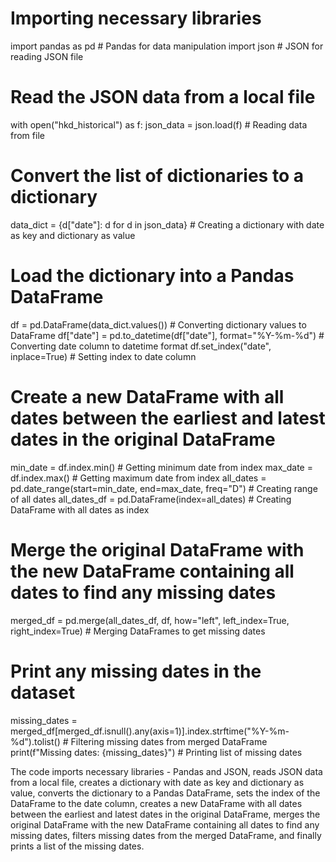 # Importing necessary libraries
import pandas as pd    # Pandas for data manipulation
import json             # JSON for reading JSON file

# Read the JSON data from a local file
with open("hkd_historical") as f:
    json_data = json.load(f)   # Reading data from file

# Convert the list of dictionaries to a dictionary
data_dict = {d["date"]: d for d in json_data}  # Creating a dictionary with date as key and dictionary as value

# Load the dictionary into a Pandas DataFrame
df = pd.DataFrame(data_dict.values())  # Converting dictionary values to DataFrame
df["date"] = pd.to_datetime(df["date"], format="%Y-%m-%d")  # Converting date column to datetime format
df.set_index("date", inplace=True)  # Setting index to date column

# Create a new DataFrame with all dates between the earliest and latest dates in the original DataFrame
min_date = df.index.min()  # Getting minimum date from index
max_date = df.index.max()  # Getting maximum date from index
all_dates = pd.date_range(start=min_date, end=max_date, freq="D")  # Creating range of all dates
all_dates_df = pd.DataFrame(index=all_dates)  # Creating DataFrame with all dates as index

# Merge the original DataFrame with the new DataFrame containing all dates to find any missing dates
merged_df = pd.merge(all_dates_df, df, how="left", left_index=True, right_index=True)  # Merging DataFrames to get missing dates

# Print any missing dates in the dataset
missing_dates = merged_df[merged_df.isnull().any(axis=1)].index.strftime("%Y-%m-%d").tolist()  # Filtering missing dates from merged DataFrame
print(f"Missing dates: {missing_dates}")  # Printing list of missing dates

The code imports necessary libraries - Pandas and JSON, reads JSON data from a local file, creates a dictionary with date as key and dictionary as value, converts the dictionary to a Pandas DataFrame, sets the index of the DataFrame to the date column, creates a new DataFrame with all dates between the earliest and latest dates in the original DataFrame, merges the original DataFrame with the new DataFrame containing all dates to find any missing dates, filters missing dates from the merged DataFrame, and finally prints a list of the missing dates.

